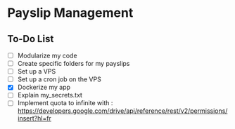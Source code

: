 # Payslip Management

## To-Do List

- [ ] Modularize my code
- [ ] Create specific folders for my payslips
- [ ] Set up a VPS
- [ ] Set up a cron job on the VPS
- [X] Dockerize my app
- [ ] Explain my_secrets.txt
- [ ] Implement quota to infinite with : https://developers.google.com/drive/api/reference/rest/v2/permissions/insert?hl=fr
